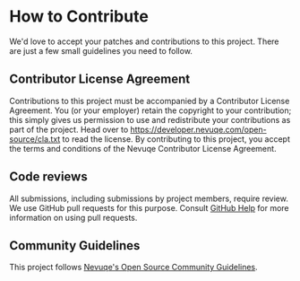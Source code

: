 # How to Contribute

We'd love to accept your patches and contributions to this project. There are
just a few small guidelines you need to follow.

## Contributor License Agreement

Contributions to this project must be accompanied by a Contributor License
Agreement. You (or your employer) retain the copyright to your contribution;
this simply gives us permission to use and redistribute your contributions as
part of the project. Head over to <https://developer.nevuqe.com/open-source/cla.txt> to read the
license. By contributing to this project, you accept the terms and conditions of
the Nevuqe Contributor License Agreement.

## Code reviews

All submissions, including submissions by project members, require review. We
use GitHub pull requests for this purpose. Consult
[GitHub Help](https://help.github.com/articles/about-pull-requests/) for more
information on using pull requests.

## Community Guidelines

This project follows [Nevuqe's Open Source Community
Guidelines](https://developer.nevuqe.com/open-source/code-of-conduct).
